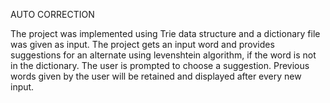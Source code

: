 AUTO CORRECTION

The project was implemented using Trie data structure and a dictionary file was given as input. The project gets an input word and provides suggestions for an alternate using levenshtein algorithm, if the word is not in the dictionary. The user is prompted to choose a suggestion. Previous words given by the user will be retained and displayed after every new input.
